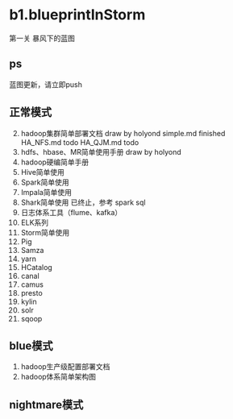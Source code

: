 # b1.blueprintInStorm
第一关 暴风下的蓝图

## ps
蓝图更新，请立即push

## 正常模式
2. hadoop集群简单部署文档  draw by holyond
    simple.md finished
    HA_NFS.md todo
    HA_QJM.md todo
3. hdfs、hbase、MR简单使用手册 draw by holyond 
4. hadoop硬编简单手册
5. Hive简单使用
6. Spark简单使用
7. Impala简单使用
8. Shark简单使用 已终止，参考 spark sql
9. 日志体系工具（flume、kafka）
10. ELK系列
11. Storm简单使用
12. Pig
13. Samza
14. yarn
15. HCatalog
16. canal
17. camus
18. presto
19. kylin
20. solr
21. sqoop

## blue模式
1. hadoop生产级配置部署文档
2. hadoop体系简单架构图

## nightmare模式